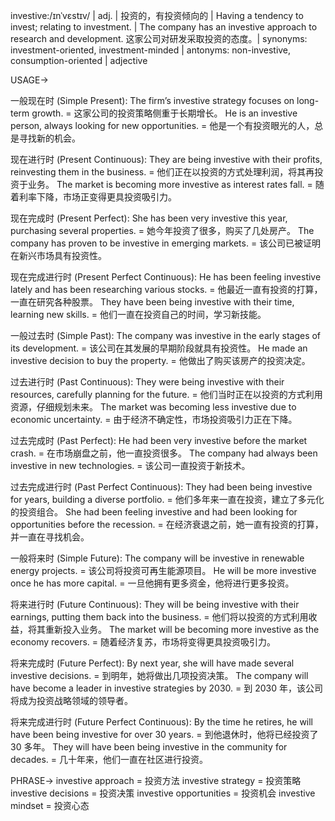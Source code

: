 investive:/ɪnˈvɛstɪv/ | adj. | 投资的，有投资倾向的 |  Having a tendency to invest; relating to investment. |  The company has an investive approach to research and development.  这家公司对研发采取投资的态度。| synonyms: investment-oriented, investment-minded | antonyms: non-investive, consumption-oriented | adjective


USAGE->

一般现在时 (Simple Present):
The firm’s investive strategy focuses on long-term growth. =  这家公司的投资策略侧重于长期增长。
He is an investive person, always looking for new opportunities. = 他是一个有投资眼光的人，总是寻找新的机会。

现在进行时 (Present Continuous):
They are being investive with their profits, reinvesting them in the business. = 他们正在以投资的方式处理利润，将其再投资于业务。
The market is becoming more investive as interest rates fall. = 随着利率下降，市场正变得更具投资吸引力。

现在完成时 (Present Perfect):
She has been very investive this year, purchasing several properties. = 她今年投资了很多，购买了几处房产。
The company has proven to be investive in emerging markets. = 该公司已被证明在新兴市场具有投资性。

现在完成进行时 (Present Perfect Continuous):
He has been feeling investive lately and has been researching various stocks.  = 他最近一直有投资的打算，一直在研究各种股票。
They have been being investive with their time, learning new skills. = 他们一直在投资自己的时间，学习新技能。

一般过去时 (Simple Past):
The company was investive in the early stages of its development. =  该公司在其发展的早期阶段就具有投资性。
He made an investive decision to buy the property. = 他做出了购买该房产的投资决定。


过去进行时 (Past Continuous):
They were being investive with their resources, carefully planning for the future. = 他们当时正在以投资的方式利用资源，仔细规划未来。
The market was becoming less investive due to economic uncertainty.  = 由于经济不确定性，市场投资吸引力正在下降。

过去完成时 (Past Perfect):
He had been very investive before the market crash. = 在市场崩盘之前，他一直投资很多。
The company had always been investive in new technologies. = 该公司一直投资于新技术。

过去完成进行时 (Past Perfect Continuous):
They had been being investive for years, building a diverse portfolio. = 他们多年来一直在投资，建立了多元化的投资组合。
She had been feeling investive and had been looking for opportunities before the recession. = 在经济衰退之前，她一直有投资的打算，并一直在寻找机会。

一般将来时 (Simple Future):
The company will be investive in renewable energy projects. =  该公司将投资可再生能源项目。
He will be more investive once he has more capital. = 一旦他拥有更多资金，他将进行更多投资。

将来进行时 (Future Continuous):
They will be being investive with their earnings, putting them back into the business.  = 他们将以投资的方式利用收益，将其重新投入业务。
The market will be becoming more investive as the economy recovers. = 随着经济复苏，市场将变得更具投资吸引力。

将来完成时 (Future Perfect):
By next year, she will have made several investive decisions.  = 到明年，她将做出几项投资决策。
The company will have become a leader in investive strategies by 2030. = 到 2030 年，该公司将成为投资战略领域的领导者。

将来完成进行时 (Future Perfect Continuous):
By the time he retires, he will have been being investive for over 30 years. = 到他退休时，他将已经投资了 30 多年。
They will have been being investive in the community for decades. = 几十年来，他们一直在社区进行投资。



PHRASE->
investive approach = 投资方法
investive strategy = 投资策略
investive decisions = 投资决策
investive opportunities = 投资机会
investive mindset = 投资心态

